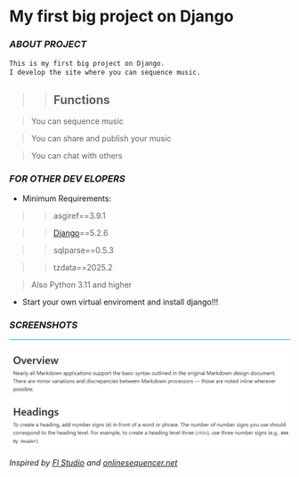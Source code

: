 # My first big project on Django

### _ABOUT PROJECT_
    This is my first big project on Django.
    I develop the site where you can sequence music.

>> ## Functions

> You can sequence music

> You can share and publish your music

> You can chat with others

### _FOR OTHER DEV ELOPERS_
- Minimum Requirements:
>> asgiref==3.9.1

>>[Django](https://www.djangoproject.com/)==5.2.6

>>sqlparse==0.5.3

>>tzdata==2025.2

>Also Python 3.11 and higher

- Start your own virtual enviroment and install django!!!
### _SCREENSHOTS_
![screenshot1](/image.png)

_Inspired by [Fl Studio](https://www.image-line.com/) and [onlinesequencer.net](https://onlinesequencer.net/)_

 